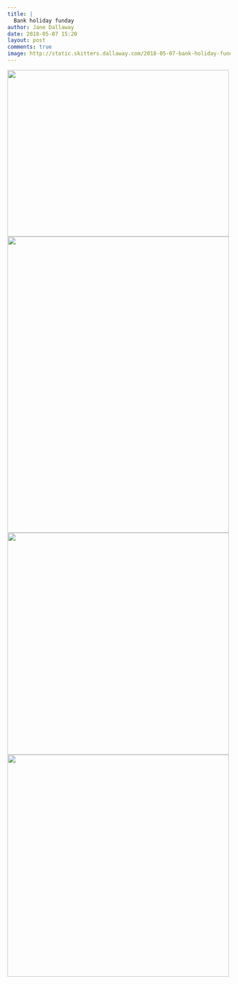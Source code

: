 ```yaml
---
title: |
  Bank holiday funday
author: Jane Dallaway
date: 2018-05-07 15:20
layout: post
comments: true
image: http://static.skitters.dallaway.com/2018-05-07-bank-holiday-funday-thumb-1-IMG_1656.JPG
---
```


<div>
        <a href="http://static.skitters.dallaway.com/2018-05-07-bank-holiday-funday-fullsize-1-IMG_1656.JPG">
          <img src="http://static.skitters.dallaway.com/2018-05-07-bank-holiday-funday-thumb-1-IMG_1656.JPG" width="500" height="375"/>
        </a>
      </div><div>
        <a href="http://static.skitters.dallaway.com/2018-05-07-bank-holiday-funday-fullsize-3-IMG_1657.JPG">
          <img src="http://static.skitters.dallaway.com/2018-05-07-bank-holiday-funday-thumb-3-IMG_1657.JPG" width="500" height="667"/>
        </a>
      </div><div>
        <a href="http://static.skitters.dallaway.com/2018-05-07-bank-holiday-funday-fullsize-5-IMG_1658.JPG">
          <img src="http://static.skitters.dallaway.com/2018-05-07-bank-holiday-funday-thumb-5-IMG_1658.JPG" width="500" height="500"/>
        </a>
      </div><div>
        <a href="http://static.skitters.dallaway.com/2018-05-07-bank-holiday-funday-fullsize-7-IMG_1660.JPG">
          <img src="http://static.skitters.dallaway.com/2018-05-07-bank-holiday-funday-thumb-7-IMG_1660.JPG" width="500" height="500"/>
        </a>
      </div>



  


  


  


  

      